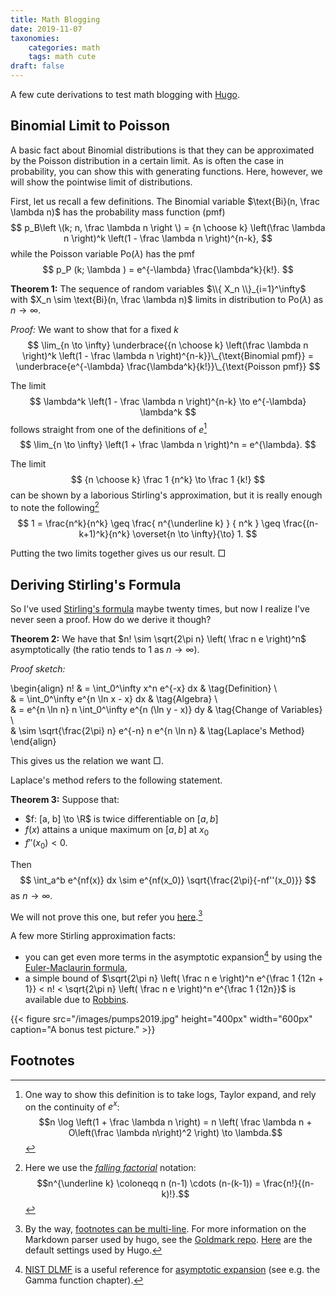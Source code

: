 ```yaml
---
title: Math Blogging
date: 2019-11-07
taxonomies:
    categories: math
    tags: math cute
draft: false
---
```


A few cute derivations to test math blogging with [Hugo](https://gohugo.io).

## Binomial Limit to Poisson

A basic fact about Binomial distributions is that they can be approximated by the Poisson distribution in a certain limit.
As is often the case in probability, you can show this with generating functions.
Here, however, we will show the pointwise limit of distributions.

First, let us recall a few definitions.
The Binomial variable $\text{Bi}(n, \frac \lambda n)$ has the probability mass function (pmf)
$$
    p_B\left \(k; n, \frac \lambda n \right \) = {n \choose k} \left(\frac \lambda n \right)^k \left(1 - \frac \lambda n \right)^{n-k},
$$
while the Poisson variable $\text{Po}(\lambda)$ has the pmf
$$
    p_P (k; \lambda ) = e^{-\lambda} \frac{\lambda^k}{k!}.
$$

**Theorem 1:** The sequence of random variables $\\{ X_n \\}_{i=1}^\infty$ with $X_n \sim \text{Bi}(n, \frac \lambda n)$ limits in distribution to $\text{Po}(\lambda)$ as $n \to \infty$.

*Proof:* We want to show that for a fixed $k$
$$
    \lim_{n \to \infty} \underbrace{{n \choose k} \left(\frac \lambda n \right)^k \left(1 - \frac \lambda n \right)^{n-k}}\_{\text{Binomial pmf}} = \underbrace{e^{-\lambda} \frac{\lambda^k}{k!}}\_{\text{Poisson pmf}}
$$

The limit
$$
    \lambda^k \left(1 - \frac \lambda n \right)^{n-k} \to e^{-\lambda} \lambda^k
$$
follows straight from one of the definitions of $e$[^1]
$$
    \lim_{n \to \infty} \left(1 + \frac \lambda n \right)^n = e^{\lambda}.
$$

The limit
$$
    {n \choose k} \frac 1 {n^k} \to \frac 1 {k!}
$$
can be shown by a laborious Stirling's approximation, but it is really enough to note the following[^2]
$$
    1 = \frac{n^k}{n^k} \geq \frac{ n^{\underline k} } { n^k } \geq \frac{(n-k+1)^k}{n^k} \overset{n \to \infty}{\to} 1.
$$

Putting the two limits together gives us our result. $\Box$

## Deriving Stirling's Formula

So I've used [Stirling's formula](https://en.wikipedia.org/wiki/Stirling%27s_approximation) maybe twenty times, but now I realize I've never seen a proof.
How do we derive it though?

**Theorem 2:** We have that $n! \sim \sqrt{2\pi n} \left( \frac n e \right)^n$ asymptotically (the ratio tends to 1 as $n \to \infty$).

*Proof sketch:*

\begin{align}
    n! & = \int_0^\infty x^n e^{-x} dx & \tag{Definition} \\\
    & = \int_0^\infty e^{n \ln x - x} dx & \tag{Algebra} \\\
    & = e^{n \ln n} n \int_0^\infty e^{n (\ln y - x)} dy & \tag{Change of Variables} \\\
    & \sim \sqrt{\frac{2\pi} n} e^{-n} n e^{n \ln n} & \tag{Laplace's Method}
\end{align}

This gives us the relation we want $\Box$.

Laplace's method refers to the following statement.

**Theorem 3:** Suppose that:

- $f: [a, b] \to \R$ is twice differentiable on $[a,b]$
- $f(x)$ attains a unique maximum on $[a, b]$ at $x_0$
- $f''(x_0)<0$.

Then
$$
    \int_a^b e^{nf(x)} dx \sim e^{nf(x_0)} \sqrt{\frac{2\pi}{-nf''(x_0)}}
$$
as $n \to \infty$.

We will not prove this one, but refer you [here](https://en.wikipedia.org/wiki/Laplace%27s_method#Formal_statement_and_proof).[^4]

A few more Stirling approximation facts:

- you can get even more terms in the asymptotic expansion[^3] by using the [Euler-Maclaurin formula](https://en.wikipedia.org/wiki/Euler%E2%80%93Maclaurin_formula),
- a simple bound of $\sqrt{2\pi n} \left( \frac n e \right)^n e^{\frac 1 {12n + 1}} < n! < \sqrt{2\pi n} \left( \frac n e \right)^n e^{\frac 1 {12n}}$ is available due to [Robbins](https://www.jstor.org/stable/2308012).

{{< figure src="/images/pumps2019.jpg" height="400px" width="600px" caption="A bonus test picture." >}}

## Footnotes

[^1]: One way to show this definition is to take logs, Taylor expand, and rely on the continuity of $e^x$:
    $$n \log \left(1 + \frac \lambda n \right) = n \left( \frac \lambda n + O\left(\frac \lambda n\right)^2 \right) \to \lambda.$$
[^2]: Here we use the *[falling factorial](https://en.wikipedia.org/wiki/Falling_and_rising_factorials)* notation:
    $$n^{\underline k} \coloneqq n (n-1) \cdots (n-(k-1)) = \frac{n!}{(n-k)!}.$$
[^3]: [NIST DLMF](https://dlmf.nist.gov/) is a useful reference for [asymptotic expansion](https://en.wikipedia.org/wiki/Asymptotic_expansion) (see e.g. the Gamma function chapter).
[^4]: By the way, [footnotes can be multi-line](https://michelf.ca/projects/php-markdown/extra/#footnotes).
    For more information on the Markdown parser used by hugo, see the [Goldmark repo](https://github.com/yuin/goldmark).
    [Here](https://gohugo.io/getting-started/configuration-markup) are the default settings used by Hugo.
